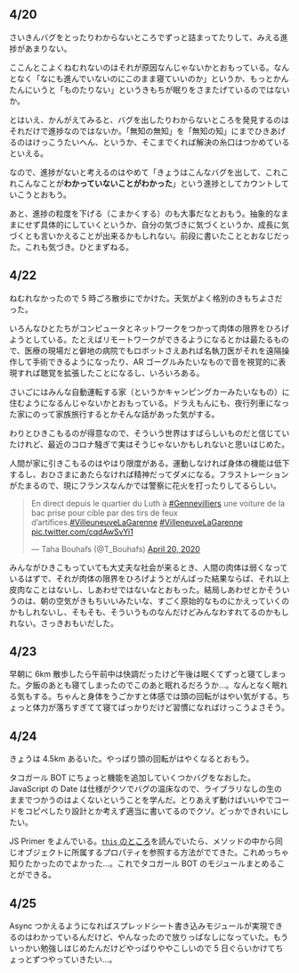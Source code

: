 ## 4/20
さいきんバグをとったりわからないところでずっと詰まってたりして、みえる進捗があまりない。

ここんとこよくねむれないのはそれが原因なんじゃないかとおもっている。なんとなく「なにも進んでいないのにこのまま寝ていいのか」というか、もっとかんたんにいうと「ものたりない」というきもちが眠りをさまたげているのではないか。

とはいえ、かんがえてみると、バグを出したりわからないところを発見するのはそれだけで進捗なのではないか。「無知の無知」を「無知の知」にまでひきあげるのはけっこうたいへん、というか、そこまでくれば解決の糸口はつかめているといえる。

なので、進捗がないと考えるのはやめて「きょうはこんなバグを出して、これこれこんなことが**わかっていないことがわかった**」という進捗としてカウントしていこうとおもう。

あと、進捗の粒度を下げる（こまかくする）のも大事だなとおもう。抽象的なままにせず具体的にしていくというか、自分の気づきに気づくというか、成長に気づくとも言いかえることが出来るかもしれない。前段に書いたこととおなじだった。これも気づき。ひとまずねる。

## 4/22
ねむれなかったので 5 時ごろ散歩にでかけた。天気がよく格別のきもちよさだった。

いろんなひとたちがコンピュータとネットワークをつかって肉体の限界をひろげようとしている。たとえばリモートワークができるようになるとかは最たるもので、医療の現場だと僻地の病院でもロボットさえあれば名執刀医がそれを遠隔操作して手術できるようになったり、AR ゴーグルみたいなもので音を視覚的に表現すれば聴覚を拡張したことになるし、いろいろある。

さいごにはみんな自動運転する家（というかキャンピングカーみたいなもの）に住むようになるんじゃないかとおもっている。ドラえもんにも、夜行列車になった家にのって家族旅行するとかそんな話があった気がする。

わりとひきこもるのが得意なので、そういう世界はすばらしいものだと信じていたけれど、最近のコロナ騒ぎで実はそうじゃないかもしれないと思いはじめた。

人間が家に引きこもるのはやはり限度がある。運動しなければ身体の機能は低下するし、おひさまにあたらなければ精神だってダメになる。フラストレーションがたまるので、現にフランスなんかでは警察に花火を打ったりしてるらしい。

<blockquote class="twitter-tweet"><p lang="fr" dir="ltr">En direct depuis le quartier du Luth à <a href="https://twitter.com/hashtag/Gennevilliers?src=hash&amp;ref_src=twsrc%5Etfw">#Gennevilliers</a> une voiture de la bac prise pour cible par des tirs de feux d’artifices.<a href="https://twitter.com/hashtag/VilleuneuveLaGarenne?src=hash&amp;ref_src=twsrc%5Etfw">#VilleuneuveLaGarenne</a> <a href="https://twitter.com/hashtag/VilleneuveLaGarenne?src=hash&amp;ref_src=twsrc%5Etfw">#VilleneuveLaGarenne</a> <a href="https://t.co/cqdAwSvYi1">pic.twitter.com/cqdAwSvYi1</a></p>&mdash; Taha Bouhafs (@T_Bouhafs) <a href="https://twitter.com/T_Bouhafs/status/1252368226610114571?ref_src=twsrc%5Etfw">April 20, 2020</a></blockquote> <script async src="https://platform.twitter.com/widgets.js" charset="utf-8"></script>

みんながひきこもっていても大丈夫な社会が来るとき、人間の肉体は弱くなっているはずで、それが肉体の限界をひろげようとがんばった結果ならば、それ以上皮肉なことはないし、しあわせではないなとおもった。結局しあわせとかそういうのは、朝の空気がきもちいいみたいな、すごく原始的なものにかえっていくのかもしれないし、そもそも、そういうものなんだけどみんなわすれてるのかもしれない。さっきおもいだした。

## 4/23
早朝に 6km 散歩したら午前中は快調だったけど午後は眠くてずっと寝てしまった。夕飯のあとも寝てしまったのでこのあと眠れるだろうか…。なんとなく眠れる気もする。ちゃんと身体をうごかすと体感では頭の回転がはやい気がする。ちょっと体力が落ちすぎてて寝てばっかりだけど習慣になればけっこうよさそう。

## 4/24
きょうは 4.5km あるいた。やっぱり頭の回転がはやくなるとおもう。

タコガール BOT にちょっと機能を追加していくつかバグをなおした。JavaScript の Date は仕様がクソでバグの温床なので、ライブラリなしの生のままでつかうのはよくないということを学んだ。とりあえず動けばいいやでコードをコピペしたり設計とか考えず適当に書いてるのでクソ。どっかできれいにしたい。

JS Primer をよんでいる。[`this` のところ](https://jsprimer.net/basic/function-this/#method-this)を読んでいたら、メソッドの中から同じオブジェクトに所属するプロパティを参照する方法がでてきた。これめっちゃ知りたかったのでよかった…。これでタコガール BOT のモジュールまとめることができる。

## 4/25
Async つかえるようになればスプレッドシート書き込みモジュールが実現できるのはわかっているんだけど、やんなったので放りっぱなしになっていた。もういっかい勉強しはじめたんだけどやっぱりややこしいので 5 日ぐらいかけてちょっとずつやっていきたい…。